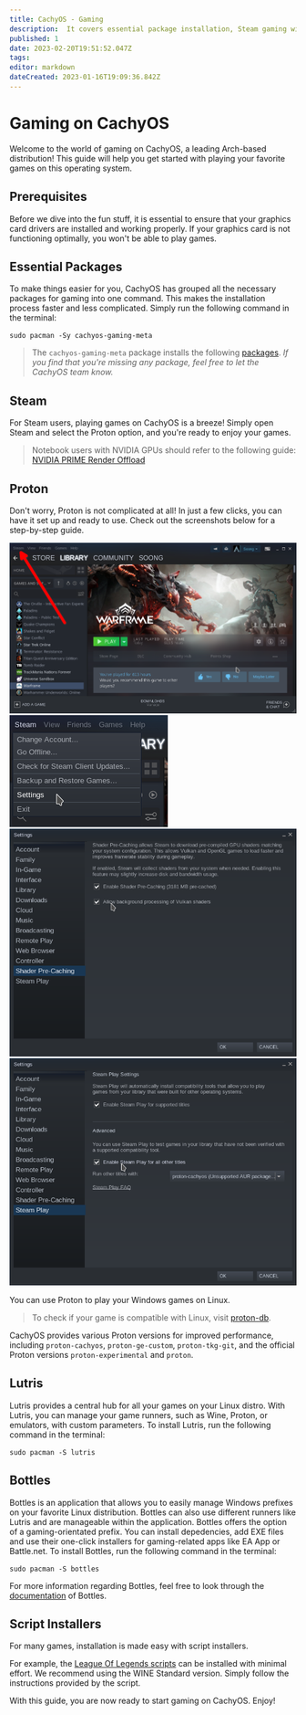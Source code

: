 ```yaml
---
title: CachyOS - Gaming
description:  It covers essential package installation, Steam gaming with Proton, various Proton version options, Lutris as a central hub for all games, and script installers for popular games like League of Legends.
published: 1
date: 2023-02-20T19:51:52.047Z
tags: 
editor: markdown
dateCreated: 2023-01-16T19:09:36.842Z
---
```


Gaming on CachyOS
=================

Welcome to the world of gaming on CachyOS, a leading Arch-based distribution! This guide will help you get started with playing your favorite games on this operating system.

Prerequisites
-------------

Before we dive into the fun stuff, it is essential to ensure that your graphics card drivers are installed and working properly. If your graphics card is not functioning optimally, you won't be able to play games.

Essential Packages
------------------

To make things easier for you, CachyOS has grouped all the necessary packages for gaming into one command. This makes the installation process faster and less complicated. Simply run the following command in the terminal:

```
sudo pacman -Sy cachyos-gaming-meta
```

> The `cachyos-gaming-meta` package installs the following [packages](https://github.com/CachyOS/CachyOS-PKGBUILDS/blob/master/cachyos-gaming-meta/PKGBUILD). *If you find that you're missing any package, feel free to let the CachyOS team know.*

Steam
-----

For Steam users, playing games on CachyOS is a breeze! Simply open Steam and select the Proton option, and you're ready to enjoy your games.
> Notebook users with NVIDIA GPUs should refer to the following guide: [NVIDIA PRIME Render Offload](https://wiki.cachyos.org/en/notebooks)

Proton
------

Don't worry, Proton is not complicated at all! In just a few clicks, you can have it set up and ready to use. Check out the screenshots below for a step-by-step guide.

![screenshot_20230116_212054.png](/screenshot_20230116_212054.png)
![screenshot_20230116_212256.png](/screenshot_20230116_212256.png)
![screenshot_20230116_212402.png](/screenshot_20230116_212402.png)
![screenshot_20230116_212343.png](/screenshot_20230116_212343.png)

You can use Proton to play your Windows games on Linux.
> To check if your game is compatible with Linux, visit [proton-db](https://www.protondb.com/).

CachyOS provides various Proton versions for improved performance, including `proton-cachyos`, `proton-ge-custom`, `proton-tkg-git`, and the official Proton versions `proton-experimental` and `proton`.

Lutris
------

Lutris provides a central hub for all your games on your Linux distro. With Lutris, you can manage your game runners, such as Wine, Proton, or emulators, with custom parameters. To install Lutris, run the following command in the terminal:

```
sudo pacman -S lutris
```

Bottles
-------
Bottles is an application that allows you to easily manage Windows prefixes on your favorite Linux distribution. Bottles can also use different runners like Lutris and are manageable within the application. Bottles offers the option of a gaming-orientated prefix. You can install depedencies, add EXE files and use their one-click installers for gaming-related apps like EA App or Battle.net. To install Bottles, run the following command in the terminal:

```
sudo pacman -S bottles
```
For more information regarding Bottles, feel free to look through the [documentation](https://docs.usebottles.com/) of Bottles.

Script Installers
-----------------

For many games, installation is made easy with script installers.

For example, the [League Of Legends scripts](https://lutris.net/games/league-of-legends/) can be installed with minimal effort. We recommend using the WINE Standard version. Simply follow the instructions provided by the script.

With this guide, you are now ready to start gaming on CachyOS. Enjoy!
